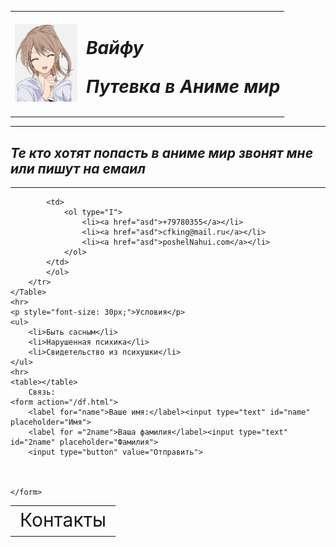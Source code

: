 <!DOCTYPE html>
<html lang="en">

<head>
    <meta charset="UTF-8">
    <title>Визитка</title>
</head>

<body>
    <table>
        <tr>
            <td>
                <img src="23.png" alt="Anime" width="100">
            </td>
            <td>
                <h1>
                    <p><em><strong>Вайфу</strong></em></p>
                    <p><em>Путевка в Аниме мир</em></p>
                </h1>
            </td>
        </tr>
    </table>
    <hr>
    <h2 style="font:italic"><em>Те кто хотят попасть в аниме мир звонят мне или пишут на емаил</em></h2>
    <hr>
    <Table>
        <tr>
            <td style="font-size: 30px;">
                Контакты
            </td>

            <td>
                <ol type="I">
                    <li><a href="asd">+79780355</a></li>
                    <li><a href="asd">cfking@mail.ru</a></li>
                    <li><a href="asd">poshelNahui.com</a></li>
                </ol>
            </td>
            </ol>
        </tr>
    </Table>
    <hr>
    <p style="font-size: 30px;">Условия</p>
    <ul>
        <li>Быть сасным</li>
        <li>Нарушенная психика</li>
        <li>Свидетельство из психушки</li>
    </ul>
    <hr>
    <table></table>
        Связь:
    <form action="/df.html">
        <label for="name">Ваше имя:</label><input type="text" id="name" placeholder="Имя">
        <label for ="2name">Ваша фамилия</label><input type="text" id="2name" placeholder="Фамилия">
        <input type="button" value="Отправить">



    </form>



</table>


</body>

</html>
